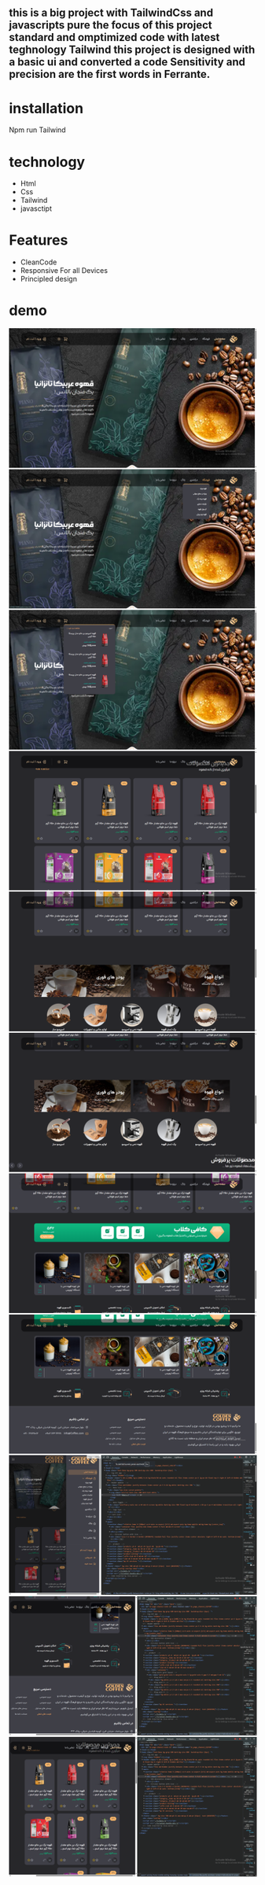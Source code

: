 ## this is a big project with TailwindCss and javascripts pure  the focus of this project standard and omptimized code with latest teghnology Tailwind this project is designed with a basic ui and converted a code Sensitivity and precision are the first words in Ferrante.

# installation
Npm run Tailwind
# technology
- Html
- Css
- Tailwind
- javasctipt

# Features
- CleanCode
- Responsive For all Devices
- Principled design

# demo
<img src="./public/imges/demo/Screenshot (236).png" alt="">
<img src="./public/imges/demo/Screenshot (237).png" alt="">
<img src="./public/imges/demo/Screenshot (238).png" alt="">
<img src="./public/imges/demo/Screenshot (239).png" alt="">
<img src="./public/imges/demo/Screenshot (240).png" alt="">
<img src="./public/imges/demo/Screenshot (241).png" alt="">
<img src="./public/imges/demo/Screenshot (242).png" alt="">
<img src="./public/imges/demo/Screenshot (243).png" alt="">
<img src="./public/imges/demo/Screenshot (244).png" alt="">
<img src="./public/imges/demo/Screenshot (245).png" alt="">
<img src="./public/imges/demo/Screenshot (246).png" alt="">
